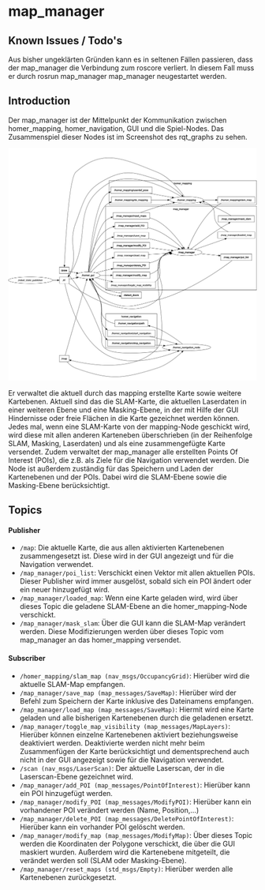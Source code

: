 # map_manager

## Known Issues / Todo's 

Aus bisher ungeklärten Gründen kann es in seltenen Fällen passieren, dass der map_manager die Verbindung zum roscore verliert. In diesem Fall muss er durch rosrun map_manager map_manager neugestartet werden.


## Introduction 

Der map_manager ist der Mittelpunkt der Kommunikation zwischen homer_mapping, homer_navigation, GUI und die Spiel-Nodes.
Das Zusammenspiel dieser Nodes ist im Screenshot des rqt_graphs zu sehen.

![rqt_graph](images/rosgraph.png)

Er verwaltet die aktuell durch das mapping erstellte Karte sowie weitere Kartebenen. Aktuell sind das die SLAM-Karte, die aktuellen Laserdaten in einer weiteren Ebene und eine Masking-Ebene, in der mit Hilfe der GUI Hindernisse oder freie Flächen in die Karte gezeichnet werden können.
Jedes mal, wenn eine SLAM-Karte von der mapping-Node geschickt wird, wird diese mit allen anderen Karteneben überschrieben (in der Reihenfolge SLAM, Masking, Laserdaten) und als eine zusammengefügte Karte versendet.
Zudem verwaltet der map_manager alle erstellten Points Of Interest (POIs), die z.B. als Ziele für die Navigation verwendet werden.
Die Node ist außerdem zuständig für das Speichern und Laden der Kartenebenen und der POIs. Dabei wird die SLAM-Ebene sowie die Masking-Ebene berücksichtigt.



## Topics 


#### Publisher 
* `/map`: Die aktuelle Karte, die aus allen aktivierten Kartenebenen zusammengesetzt ist. Diese wird in der GUI angezeigt und für die Navigation verwendet.
* `/map_manager/poi_list`: Verschickt einen Vektor mit allen aktuellen POIs. Dieser Publisher wird immer ausgelöst, sobald sich ein POI ändert oder ein neuer hinzugefügt wird.
* `/map_manager/loaded_map`: Wenn eine Karte geladen wird, wird über dieses Topic die geladene SLAM-Ebene an die homer_mapping-Node verschickt.
* `/map_manager/mask_slam`: Über die GUI kann die SLAM-Map verändert werden. Diese Modifizierungen werden über dieses Topic vom map_manager an das homer_mapping versendet.

#### Subscriber

* `/homer_mapping/slam_map (nav_msgs/OccupancyGrid)`: Hierüber wird die aktuelle SLAM-Map empfangen.
* `/map_manager/save_map (map_messages/SaveMap)`: Hierüber wird der Befehl zum Speichern der Karte inklusive des Dateinamens empfangen.
* `/map_manager/load_map (map_messages/SaveMap)`: Hiermit wird eine Karte geladen und alle bisherigen Kartenebenen durch die geladenen ersetzt.
* `/map_manager/toggle_map_visibility (map_messages/MapLayers)`: Hierüber können einzelne Kartenebenen aktiviert beziehungsweise deaktiviert werden. Deaktivierte werden nicht mehr beim Zusammenfügen der Karte berücksichtigt und dementsprechend auch nicht in der GUI angezeigt sowie für die Navigation verwendet.
* `/scan (nav_msgs/LaserScan)`: Der aktuelle Laserscan, der in die Laserscan-Ebene gezeichnet wird.
* `/map_manager/add_POI (map_messages/PointOfInterest)`: Hierüber kann ein POI hinzugefügt werden.
* `/map_manager/modify_POI (map_messages/ModifyPOI)`: Hierüber kann ein vorhandener POI verändert werden (Name, Position,...)
* `/map_manager/delete_POI (map_messages/DeletePointOfInterest)`: Hierüber kann ein vorhander POI gelöscht werden.
* `/map_manager/modify_map (map_messages/ModifyMap)`: Über dieses Topic werden die Koordinaten der Polygone verschickt, die über die GUI maskiert wurden. Außerdem wird die Kartenebene mitgeteilt, die verändet werden soll (SLAM oder Masking-Ebene).
* `/map_manager/reset_maps (std_msgs/Empty)`: Hierüber werden alle Kartenebenen zurückgesetzt.